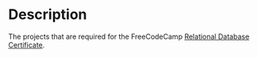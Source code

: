 # Description

The projects that are required for the FreeCodeCamp [Relational Database Certificate](https://www.freecodecamp.org/learn/relational-database/).
